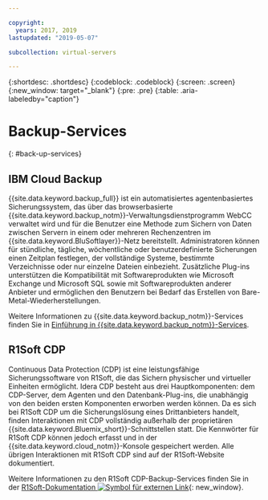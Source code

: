 ```yaml
---

copyright:
  years: 2017, 2019
lastupdated: "2019-05-07"

subcollection: virtual-servers

---
```


{:shortdesc: .shortdesc}
{:codeblock: .codeblock}
{:screen: .screen}
{:new_window: target="_blank"}
{:pre: .pre}
{:table: .aria-labeledby="caption"}

# Backup-Services
{: #back-up-services}

## IBM Cloud Backup

{{site.data.keyword.backup_full}} ist ein automatisiertes agentenbasiertes Sicherungssystem, das über das browserbasierte {{site.data.keyword.backup_notm}}-Verwaltungsdienstprogramm WebCC verwaltet wird und für die Benutzer eine Methode zum Sichern von Daten zwischen Servern in einem oder mehreren Rechenzentren im {{site.data.keyword.BluSoftlayer}}-Netz bereitstellt.  Administratoren können für stündliche, tägliche, wöchentliche oder benutzerdefinierte Sicherungen einen Zeitplan festlegen, der vollständige Systeme, bestimmte Verzeichnisse oder nur einzelne Dateien einbezieht.  Zusätzliche Plug-ins unterstützen die Kompatibilität mit Softwareprodukten wie Microsoft Exchange und Microsoft SQL sowie mit Softwareprodukten anderer Anbieter und ermöglichen den Benutzern bei Bedarf das Erstellen von Bare-Metal-Wiederherstellungen.

Weitere Informationen zu {{site.data.keyword.backup_notm}}-Services finden Sie in [Einführung in {{site.data.keyword.backup_notm}}-Services](/docs/infrastructure/Backup?topic=Backup-getting-started).

## R1Soft CDP

Continuous Data Protection (CDP) ist eine leistungsfähige Sicherungssoftware von R1Soft, die das Sichern physischer und virtueller Einheiten ermöglicht. Idera CDP besteht aus drei Hauptkomponenten: dem CDP-Server, dem Agenten und den Datenbank-Plug-ins, die unabhängig von den beiden ersten Komponenten erworben werden können.  Da es sich bei R1Soft CDP um die Sicherungslösung eines Drittanbieters handelt, finden Interaktionen mit CDP vollständig außerhalb der proprietären {{site.data.keyword.Bluemix_short}}-Schnittstellen statt. Die Kennwörter für R1Soft CDP können jedoch erfasst und in der {{site.data.keyword.cloud_notm}}-Konsole gespeichert werden. Alle übrigen Interaktionen mit R1Soft CDP sind auf der R1Soft-Website dokumentiert.

Weitere Informationen zu den R1Soft CDP-Backup-Services finden Sie in der [R1Soft-Dokumentation ![Symbol für externen Link](../icons/launch-glyph.svg "Symbol für externen Link")](http://wiki.r1soft.com/display/ServerBackupManager/Home){: new_window}.

